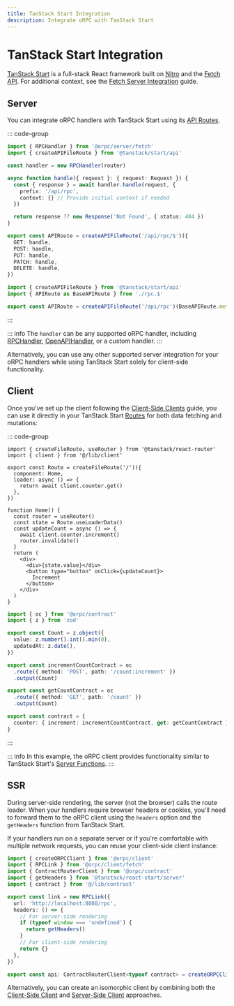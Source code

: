 ```yaml
---
title: TanStack Start Integration
description: Integrate oRPC with TanStack Start
---
```


# TanStack Start Integration

[TanStack Start](https://tanstack.com/start) is a full-stack React framework built on [Nitro](https://nitro.build/) and the [Fetch API](https://developer.mozilla.org/en-US/docs/Web/API/Fetch_API). For additional context, see the [Fetch Server Integration](/docs/integrations/fetch-server) guide.

## Server

You can integrate oRPC handlers with TanStack Start using its [API Routes](https://tanstack.com/start/latest/docs/framework/react/api-routes).

::: code-group

```ts [app/routes/api/rpc.$.ts]
import { RPCHandler } from '@orpc/server/fetch'
import { createAPIFileRoute } from '@tanstack/start/api'

const handler = new RPCHandler(router)

async function handle({ request }: { request: Request }) {
  const { response } = await handler.handle(request, {
    prefix: '/api/rpc',
    context: {} // Provide initial context if needed
  })

  return response ?? new Response('Not Found', { status: 404 })
}

export const APIRoute = createAPIFileRoute('/api/rpc/$')({
  GET: handle,
  POST: handle,
  PUT: handle,
  PATCH: handle,
  DELETE: handle,
})
```

```ts [app/routes/api/rpc.ts]
import { createAPIFileRoute } from '@tanstack/start/api'
import { APIRoute as BaseAPIRoute } from './rpc.$'

export const APIRoute = createAPIFileRoute('/api/rpc')(BaseAPIRoute.methods)
```

:::

::: info
The `handler` can be any supported oRPC handler, including [RPCHandler](/docs/rpc-handler), [OpenAPIHandler](/docs/openapi/openapi-handler), or a custom handler.
:::

Alternatively, you can use any other supported server integration for your oRPC handlers while using TanStack Start solely for client-side functionality.

## Client

Once you've set up the client following the [Client-Side Clients](/docs/client/client-side) guide, you can use it directly in your TanStack Start [Routes](https://tanstack.com/start/latest/docs/framework/react/learn-the-basics#routes) for both data fetching and mutations:

::: code-group

```tsx [src/routes/index.tsx]
import { createFileRoute, useRouter } from '@tanstack/react-router'
import { client } from '@/lib/client'

export const Route = createFileRoute('/')({
  component: Home,
  loader: async () => {
    return await client.counter.get()
  },
})

function Home() {
  const router = useRouter()
  const state = Route.useLoaderData()
  const updateCount = async () => {
    await client.counter.increment()
    router.invalidate()
  }
  return (
    <div>
      <div>{state.value}</div>
      <button type="button" onClick={updateCount}>
        Increment
      </button>
    </div>
  )
}
```

```ts [src/lib/contract.ts]
import { oc } from '@orpc/contract'
import { z } from 'zod'

export const Count = z.object({
  value: z.number().int().min(0),
  updatedAt: z.date(),
})

export const incrementCountContract = oc
  .route({ method: 'POST', path: '/count:increment' })
  .output(Count)

export const getCountContract = oc
  .route({ method: 'GET', path: '/count' })
  .output(Count)

export const contract = {
  counter: { increment: incrementCountContract, get: getCountContract },
}
```

:::

::: info
In this example, the oRPC client provides functionality similar to TanStack Start's [Server Functions](https://tanstack.com/start/latest/docs/framework/react/server-functions).
:::

## SSR

During server-side rendering, the server (not the browser) calls the route loader. When your handlers require browser headers or cookies, you'll need to forward them to the oRPC client using the `headers` option and the `getHeaders` function from TanStack Start.

If your handlers run on a separate server or if you're comfortable with multiple network requests, you can reuse your client-side client instance:

```ts [src/lib/client.ts]
import { createORPCClient } from '@orpc/client'
import { RPCLink } from '@orpc/client/fetch'
import { ContractRouterClient } from '@orpc/contract'
import { getHeaders } from '@tanstack/react-start/server'
import { contract } from '@/lib/contract'

export const link = new RPCLink({
  url: 'http://localhost:8080/rpc',
  headers: () => {
    // For server-side rendering
    if (typeof window === 'undefined') {
      return getHeaders()
    }
    // For client-side rendering
    return {}
  },
})

export const api: ContractRouterClient<typeof contract> = createORPCClient(link)
```

Alternatively, you can create an isomorphic client by combining both the [Client-Side Client](/docs/client/client-side.md) and [Server-Side Client](/docs/client/server-side.md) approaches.
